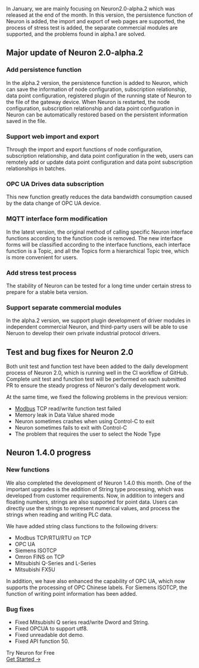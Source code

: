 In January, we are mainly focusing on Neuron2.0-alpha.2 which was released at the end of the month. In this version, the persistence function of Neuron is added, the import and export of web pages are supported, the process of stress test is added, the separate commercial modules are supported, and the problems found in alpha.1 are solved.

## Major update of Neuron 2.0-alpha.2

### Add persistence function

In the alpha.2 version, the persistence function is added to Neuron, which can save the information of node configuration, subscription relationship, data point configuration, registered plugin of the running state of Neuron to the file of the gateway device. When Neuron is restarted, the node configuration, subscription relationship and data point configuration in Neuron can be automatically restored based on the persistent information saved in the file.

### Support web import and export

Through the import and export functions of node configuration, subscription relationship, and data point configuration in the web, users can remotely add or update data point configuration and data point subscription relationships in batches.

### OPC UA Drives data subscription

This new function greatly reduces the data bandwidth consumption caused by the data change of OPC UA device.

### MQTT interface form modification

In the latest version, the original method of calling specific Neuron interface functions according to the function code is removed. The new interface forms will be classified according to the interface functions, each interface function is a Topic, and all the Topics form a hierarchical Topic tree, which is more convenient for users.

### Add stress test process

The stability of Neuron can be tested for a long time under certain stress to prepare for a stable beta version.

### Support separate commercial modules

In the alpha.2 version, we support plugin development of driver modules in independent commercial Neuron, and third-party users will be able to use Neruon to develop their own private industrial protocol drivers.

## Test and bug fixes for Neuron 2.0

Both unit test and function test have been added to the daily development process of Neuron 2.0, which is running well in the CI workflow of GitHub. Complete unit test and function test will be performed on each submitted PR to ensure the steady progress of Neuron's daily development work.

At the same time, we fixed the following problems in the previous version:

- [Modbus](https://www.emqx.com/en/blog/modbus-protocol-the-grandfather-of-iot-communication) TCP read/write function test failed
- Memory leak in Data Value shared mode
- Neuron sometimes crashes when using Control-C to exit
- Neuron sometimes fails to exit with Control-C
- The problem that requires the user to select the Node Type

## Neuron 1.4.0 progress

### New functions

We also completed the development of Neuron 1.4.0 this month. One of the important upgrades is the addition of String type processing, which was developed from customer requirements. Now, in addition to integers and floating numbers, strings are also supported for point data. Users can directly use the strings to represent numerical values, and process the strings when reading and writing PLC data.

We have added string class functions to the following drivers:

- Modbus TCP/RTU/RTU on TCP
- OPC UA
- Siemens ISOTCP
- Omron FINS on TCP
- Mitsubishi Q-Series and L-Series
- Mitsubishi FX5U

In addition, we have also enhanced the capability of OPC UA, which now supports the processing of OPC Chinese labels. For Siemens ISOTCP, the function of writing point information has been added.

### Bug fixes

- Fixed Mitsubishi Q series read/write Dword and String.
- Fixed OPCUA to support utf8.
- Fixed unreadable dot demo.
- Fixed API function 50.


<section class="promotion">
    <div>
        Try Neuron for Free
    </div>
    <a href="https://www.emqx.com/en/try?product=neuron" class="button is-gradient px-5">Get Started →</a >
</section>
